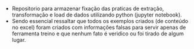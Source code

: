 * Repositorio para armazenar fixação das praticas de extração, transformação e load de dados utilizando python (jupyter notebook).
* Sendo essencial ressaltar que todos os exemplos criados (de conteúdo no excel) foram criados com informações falsas para servir apenas de ferramenta treino e que nenhum fato é veridico ou foi tirado de algum lugar.
